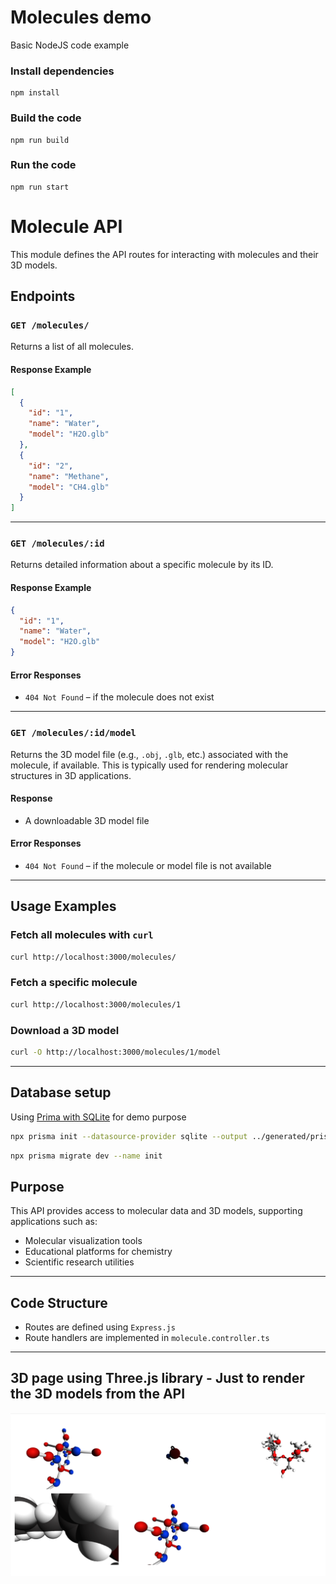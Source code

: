 # Molecules demo
Basic NodeJS code example 

### Install dependencies
```shell
npm install
```

### Build the code
```shell
npm run build
```

### Run the code
```shell
npm run start
```

# Molecule API

This module defines the API routes for interacting with molecules and their 3D models.

## Endpoints

### `GET /molecules/`

Returns a list of all molecules.

#### Response Example
```json
[
  {
    "id": "1",
    "name": "Water",
    "model": "H2O.glb"
  },
  {
    "id": "2",
    "name": "Methane",
    "model": "CH4.glb"
  }
]
```

---

### `GET /molecules/:id`

Returns detailed information about a specific molecule by its ID.

#### Response Example
```json
{
  "id": "1",
  "name": "Water",
  "model": "H2O.glb"
}
```

#### Error Responses
- `404 Not Found` – if the molecule does not exist

---

### `GET /molecules/:id/model`

Returns the 3D model file (e.g., `.obj`, `.glb`, etc.) associated with the molecule, if available. This is typically used for rendering molecular structures in 3D applications.

#### Response
- A downloadable 3D model file

#### Error Responses
- `404 Not Found` – if the molecule or model file is not available

---

## Usage Examples

### Fetch all molecules with `curl`
```bash
curl http://localhost:3000/molecules/
```

### Fetch a specific molecule
```bash
curl http://localhost:3000/molecules/1
```

### Download a 3D model
```bash
curl -O http://localhost:3000/molecules/1/model
```

---

## Database setup
Using [Prima with SQLite](https://www.prisma.io/docs/getting-started/quickstart-sqlite) for demo purpose

```bash
npx prisma init --datasource-provider sqlite --output ../generated/prisma
```
```bash
npx prisma migrate dev --name init
```


## Purpose

This API provides access to molecular data and 3D models, supporting applications such as:

- Molecular visualization tools
- Educational platforms for chemistry
- Scientific research utilities

---

## Code Structure

- Routes are defined using `Express.js`
- Route handlers are implemented in `molecule.controller.ts`

---

## 3D page using Three.js library - Just to render the 3D models from the API 

![img.png](img.png)
